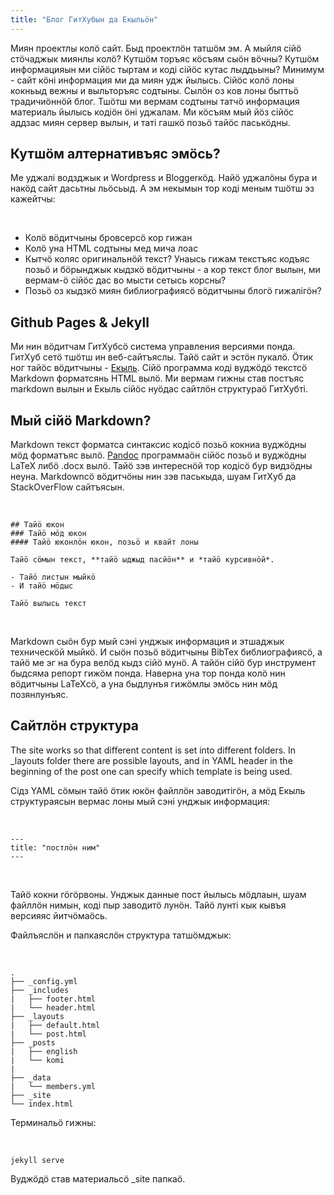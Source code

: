 ```yaml
---
title: "Блог ГитХубын да Екыльӧн"
---
```


Миян проектлы колӧ сайт. Быд проектлӧн татшӧм эм. А мыйля сійӧ стӧчаджык миянлы колӧ? Кутшӧм торъяс кӧсъям сыӧн вӧчны? Кутшӧм информацияын ми сійӧс тыртам и коді сійӧс кутас лыддьыны? Минимум - сайт кӧні информация ми да миян удж йылысь. Сійӧс колӧ лоны кокньыд вежны и выльторъяс содтыны. Сылӧн оз ков лоны быттьӧ традичиӧннӧй блог. Тшӧтш ми вермам содтыны татчӧ информация материаль йылысь кодіӧн ӧні уджалам. Ми кӧсъям мый йӧз сійӧс аддзас миян сервер вылын, и таті гашкӧ позьӧ тайӧс паськӧдны.

## Кутшӧм алтернативъяс эмӧсь?

Ме уджалі водзджык и Wordpress и Bloggerкӧд. Найӧ уджалӧны бура и накӧд сайт дасьтны льӧсьыд. А эм некымын тор коді меным тшӧтш эз кажейтчы:

</br>

- Колӧ вӧдитчыны бровсерсӧ кор гижан
- Колӧ уна HTML содтыны мед мича лоас
- Кытчӧ коляс оригинальнӧй текст? Унаысь гижам текстъяс кодъяс позьӧ и бӧрынджык кыдзкӧ вӧдитчыны - а кор текст блог вылын, ми вермам-ӧ сійӧс дас во мысти сетысь корсны?
- Позьӧ оз кыдзкӧ миян библиографиясӧ вӧдитчыны блогӧ гижалігӧн?

## Github Pages & Jekyll

Ми нин вӧдитчам ГитХубсӧ система управления версиями понда. ГитХуб сетӧ тшӧтш ин веб-сайтъяслы. Тайӧ сайт и эстӧн пукалӧ. Ӧтик ног тайӧс вӧдитчыны - [Екыль](http://jekyllrb.com/). Сійӧ программа коді вуджӧдӧ текстсӧ Markdown форматсянь HTML вылӧ. Ми вермам гижны став постъяс markdown вылын и Екыль сійӧс нуӧдас сайтлӧн структураӧ ГитХубті.

## Мый сійӧ Markdown?

Markdown текст форматса синтаксис кодісӧ позьӧ кокниа вуджӧдны мӧд форматъяс вылӧ. [Pandoc](http://johnmacfarlane.net/pandoc/) программаӧн сійӧс позьӧ и вуджӧдны LaTeX либӧ .docx вылӧ. Тайӧ зэв интереснӧй тор кодісӧ бур видзӧдны неуна. Markdownсӧ вӧдитчӧны нин зэв паськыда, шуам ГитХуб да StackOverFlow сайтъясын.

</br>

    ## Тайӧ юкон
    ### Тайӧ мӧд юкон
    #### Тайӧ юконлӧн юкон, позьӧ и квайт лоны
    
    Тайӧ сӧмын текст, **тайӧ ыджыд пасйӧн** и *тайӧ курсивнӧй*.
    
    - Тайӧ листын мыйкӧ
    - И тайӧ мӧдыс
    
    Тайӧ вылысь текст

<br/>

Markdown сыӧн бур мый сэні унджык информация и этшаджык техническӧй мыйкӧ. И сыӧн позьӧ вӧдитчыны BibTex библиографиясӧ, а тайӧ ме эг на бура велӧд кыдз сійӧ мунӧ. А тайӧн сійӧ бур инструмент быдсяма репорт гижӧм понда. Наверна уна тор понда колӧ нин вӧдитчыны LaTeXсӧ, а уна быдлунъя гижӧмлы эмӧсь нин мӧд позянлунъяс.

## Сайтлӧн структура

The site works so that different content is set into different folders. In \_layouts folder there are possible layouts, and in YAML header in the beginning of the post one can specify which template is being used.

Сідз YAML сӧмын тайӧ ӧтик юкӧн файллӧн заводитігӧн, а мӧд Екыль структураясын вермас лоны мый сэні унджык информация: 

</br>


    ---
    title: "постлӧн ним"
    ---

<br/>

Тайӧ кокни гӧгӧрвоны. Унджык данные пост йылысь мӧдлаын, шуам файллӧн нимын, коді пыр заводитӧ лунӧн. Тайӧ лунті кык кывъя версияяс йитчӧмаӧсь.

Файлъяслӧн и папкаяслӧн структура татшӧмджык:

</br>

    .
    ├── _config.yml
    ├── _includes
    |   ├── footer.html
    |   └── header.html
    ├── _layouts
    |   ├── default.html
    |   └── post.html
    ├── _posts
    |   ├── english    
    |   └── komi
    |
    ├── _data
    |   └── members.yml
    ├── _site
    └── index.html

Терминальӧ гижны:

<br/>

    jekyll serve

Вуджӧдӧ став материальсӧ \_site папкаӧ.